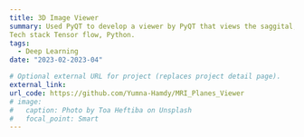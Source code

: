 ```yaml
---
title: 3D Image Viewer
summary: Used PyQT to develop a viewer by PyQT that views the saggital, coronal, axial and oblique planes of dicom images.
Tech stack Tensor flow, Python.
tags:
  - Deep Learning
date: "2023-02-2023-04"

# Optional external URL for project (replaces project detail page).
external_link: 
url_code: https://github.com/Yumna-Hamdy/MRI_Planes_Viewer
# image:
#   caption: Photo by Toa Heftiba on Unsplash
#   focal_point: Smart
---
```

